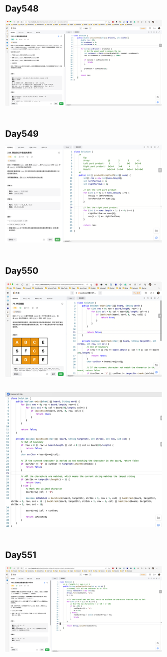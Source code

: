# Day548

![day548](assets/day548.png)

&nbsp;

# Day549

![day549](assets/day549.png)

&nbsp;

# Day550

![day550-01](assets/day550-01.png)

&nbsp;

![day550-02](assets/day550-02.jpeg)

&nbsp;

# Day551

![day551](assets/day551.png)
